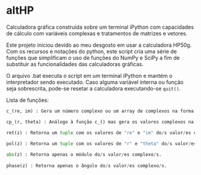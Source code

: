 altHP
============

Calculadora gráfica construída sobre um terminal iPython com capacidades de cálculo com variáveis complexas e tratamentos de matrizes e vetores.

Este projeto iniciou devido ao meu desgosto em usar a calculadora HP50g. Com os recursos e notações do python, este script cria uma série de funções que simplificam o uso de funções do NumPy e SciPy a fim de substituir as funcionalidades das calculadoras gráficas.

O arquivo .bat executa o script em um terminal iPython e mantém o interpretador sendo executado. Caso alguma variável interna ou função seja sobrescrita, pode-se resetar a calculadora executando-se `quit()`.

Lista de funções:

```python
c_(re, im) : Gera um número complexo ou um array de complexos na forma retangular, onde "re" e "im" assumem valores float ou array/list de floats.

cp_(r, theta) : Análogo à função c_() mas gera os valores complexos na forma polar com raio "r" e ângulo "theta". De forma análoga tamb´m é possível passar floats, arrays/listas de floats nos parâmetros.

ret(z) : Retorna um tuple com os valores de "re" e "im" do/s valor/es complexo/s fornecido/s.

pol(z) : Retorna um tuple com os valores de "r" e "theta" do/s valor/es complexo/s fornecido/s.
    
abs(z) : Retorna apenas o módulo do/s valor/es complexo/s.
    
phase(z) : Retorna apenas o ângulo do/s valor/es complexo/s.
```

